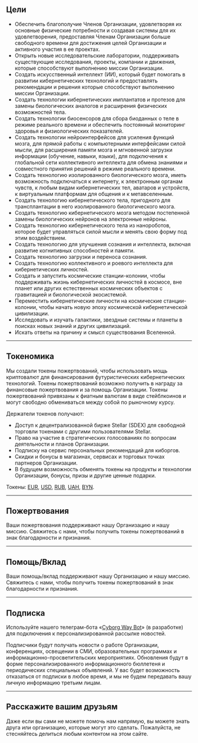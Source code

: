 <h2 id="header-2">Цели</h2>
<p>
  <ul>
    <li>Обеспечить благополучие Членов Организации, удовлетворяя их основные физические потребности и создавая системы для их удовлетворения, предоставляя Членам Организации больше свободного времени для достижения целей Организации и активного участия в ее проектах.</li>
    <li>Открыть новые исследовательские лаборатории, поддерживать существующие исследования, проекты, компании и движения, которые способствуют выполнению миссии Организации.</li>
    <li>Создать искусственный интеллект (ИИ), который будет помогать в развитии кибернетических технологий и предоставлять рекомендации и решения которые способствуют выполнению миссии Организации.</li>
    <li>Создать технологии кибернетических имплантатов и протезов для замены биологических аналогов и расширения физических возможностей тела.</li>
    <li>Создать технологии биосенсоров для сбора биоданных о теле в режиме реального времени и обеспечить постоянный мониторинг здоровья и физиологических показателей.</li>
    <li>Создать технологии нейроинтерфейсов для усиления функций мозга, для прямой работы с компьютерными интерфейсами силой мысли, для расширения памяти мозга и мгновенной загрузки информации (обучение, навыки, языки), для подключения к глобальной сети коллективного интеллекта для обмена знаниями и совместного принятия решений в режиме реального времени.</li>
    <li>Создать технологию изолированного биологического мозга, иметь возможность подключаться к интернету, к электронным органам чувств, к любым видам кибернетических тел, аватаров и устройств, к виртуальным платформам для общения и к метавселенным.</li>
    <li>Создать технологию кибернетического тела, пригодного для трансплантации в него изолированного биологического мозга.</li>
    <li>Создать технологию кибернетического мозга методом постепенной замены биологических нейронов на электронные нейроны.</li>
    <li>Создать технологию кибернетического тела из нанороботов, которое будет управляться силой мысли и менять свою форму под этим воздействием.</li>
    <li>Создать технологию для улучшения сознания и интеллекта, включая развитие когнитивных способностей и памяти.</li>
    <li>Создать технологию загрузки и переноса сознания.</li>
    <li>Создать технологию коллективного и роевого интеллекта для кибернетических личностей.</li>
    <li>Создать и запустить космические станции-колонии, чтобы поддерживать жизнь кибернетических личностей в космосе, вне планет или других естественных космических объектов с гравитацией и биологической экосистемой.</li>
    <li>Переместить кибернетические личности на космические станции-колонии, чтобы начать новую эпоху космической кибернетической цивилизации.</li>
    <li>Исследовать и изучать галактики, звездные системы и планеты в поисках новых знаний и других цивилизаций.</li>
    <li>Искать ответы на причину и смысл существования Вселенной.</li>
  </ul>
</p>
<hr/>
<h2 id="header-2">Токеномика</h2>
<p>
  Мы создали токены пожертвований, чтобы использовать мощь криптовалют для финансирования футуристических кибернетических технологий. Токены пожертвований возможно получить в награду за финансовые пожертвования и за помощь Организации. Токены пожертвований привязаны к фиатным валютам в виде стейблкоинов и могут свободно обмениваться между собой по рыночному курсу.
</p>
<p>
  Держатели токенов получают:
  <ul>
    <li>Доступ к децентрализованной бирже Stellar (SDEX) для свободной торговли токенами с другими пользователями Stellar.</li>
    <li>Право на участие в стратегических голосованиях по вопросам деятельности и планов Организации.</li>
    <li>Подписку на сервис персональных рекомендаций для киборгов.</li>
    <li>Скидки и бонусы в магазинах, сервисах и торговых точках партнеров Организации.</li>
    <li>В будущем возможность обменять токены на продукты и технологии Организации, бонусы, призы и другие ценные подарки.</li>
  </ul>
</p>
<p>
  Токены:
  <a href="https://stellar.expert/explorer/public/asset/EUR-GCIKFVTBQ4QPM3IWTOKXKLHKJLVJWHN6QAFIVMQEKGUPGBFLXMUGWXAB" target="_blank">EUR</a>,
  <a href="https://stellar.expert/explorer/public/asset/USD-GCIKFVTBQ4QPM3IWTOKXKLHKJLVJWHN6QAFIVMQEKGUPGBFLXMUGWXAB" target="_blank">USD</a>,
  <a href="https://stellar.expert/explorer/public/asset/RUB-GCIKFVTBQ4QPM3IWTOKXKLHKJLVJWHN6QAFIVMQEKGUPGBFLXMUGWXAB" target="_blank">RUB</a>,
  <a href="https://stellar.expert/explorer/public/asset/UAH-GCIKFVTBQ4QPM3IWTOKXKLHKJLVJWHN6QAFIVMQEKGUPGBFLXMUGWXAB" target="_blank">UAH</a>,
  <a href="https://stellar.expert/explorer/public/asset/BYN-GCIKFVTBQ4QPM3IWTOKXKLHKJLVJWHN6QAFIVMQEKGUPGBFLXMUGWXAB" target="_blank">BYN</a>.
</p>
<hr/>
<h2 id="header-2">Пожертвования</h2>
<p>
  Ваши пожертвования поддерживают нашу Организацию и нашу миссию. Свяжитесь с нами, чтобы получить токены пожертвований в знак благодарности и признания.
</p>
<hr/>
<h2 id="header-2">Помощь/Вклад</h2>
<p>
  Ваши помощь/вклад поддерживают нашу Организацию и нашу миссию. Свяжитесь с нами, чтобы получить токены пожертвований в знак благодарности и признания.
</p>
<hr/>
<h2 id="header-2">Подписка</h2>
<p>
  Используйте нашего телеграм-бота «<a href="https://t.me/cyborgway_bot" target="_blank">Cyborg Way Bot</a>» (в разработке) для подключения к персонализированной рассылке новостей.
</p>
<p>
  Подписчики будут получать новости о работе Организации, конференциях, освещении в СМИ, образовательных программах и информационно-просветительских мероприятиях. Обновления будут в форме персонализированного информационного бюллетеня и периодических специальных объявлений. У вас будет возможность отказаться от подписки в любое время, и мы не будем передавать вашу личную информацию третьим лицам.
</p>
<hr/>
<h2 id="header-2">Расскажите вашим друзьям</h2>
<p>
  Даже если вы сами не можете помочь нам напрямую, вы можете знать друга или организацию, которые могут это сделать. Пожалуйста, не стесняйтесь делиться любым контентом на этом сайте.
</p>
